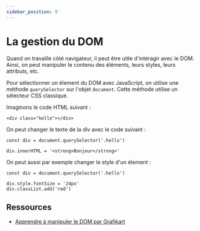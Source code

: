 ```yaml
---
sidebar_position: 9
---
```


# La gestion du DOM

Quand on travaille côté navigateur, il peut être utile d'intéragir avec le DOM. Ainsi, on peut manipuler le contenu des éléments, leurs styles, leurs attributs, etc. 

Pour sélectionner un élement du DOM avec JavaScript, on utilise une méthode ```querySelector``` sur l'objet ```document```. Cette méthode utilise un sélecteur CSS classique. 

Imaginons le code HTML suivant : 

```
<div class="hello"></div>
```

On peut changer le texte de la div avec le code suivant :

```
const div = document.querySelector('.hello')

div.innerHTML = '<strong>Bonjour</strong>'
```

On peut aussi par exemple changer le style d'un élement :

```
const div = document.querySelector('.hello')

div.style.fontSize = '24px'
div.classList.add('red')
```

## Ressources

* [Apprendre à manipuler le DOM par Grafikart](https://grafikart.fr/tutoriels/javascript-dom-2071)